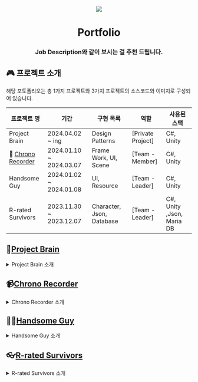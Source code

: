 <p align =center>
 <img src = "https://github.com/Ryutaeha/Portfolio/assets/142005732/d3fa4d14-3ba2-4666-b170-6dc20bcb1674"></img>
</p>

<h1 align = middle>Portfolio</h1>
<h3 align = middle> Job Description와 같이 보시는 걸 추천 드립니다.</h3>

## 🎮 프로젝트 소개

해당 포토폴리오는 총 1가지 프로젝트와 3가지 프로젝트의 소스코드와 이미지로 구성되어 있습니다.

| 프로젝트 명                                                                       | 기간                    | 구현 목록                 | 역할              | 사용된 스택               |
| --------------------------------------------------------------------------------- | ----------------------- | ------------------------- | ----------------- | ------------------------- |
| Project Brain                                                                     | 2024.04.02 ~ ing        | Design Patterns           | [Private Project] | C#, Unity                 |
| 🔌 [Chrono Recorder](https://store.steampowered.com/app/2843090/Chrono_Recorder/) | 2024.01.10 ~ 2024.03.07 | Frame Work, UI, Scene     | [Team - Member]   | C#, Unity                 |
| Handsome Guy                                                                      | 2024.01.02 ~ 2024.01.08 | UI, Resource              | [Team - Leader]   | C#, Unity                 |
| R-rated Survivors                                                                 | 2023.11.30 ~ 2023.12.07 | Character, Json, Database | [Team - Leader]   | C#, Unity ,Json, Maria DB |

## 🔎[Project Brain](https://github.com/Ryutaeha/Portfolio/tree/main/Project_Brain)

<details>
<summary>Project Brain 소개</summary>

### Project Brain

이 프로젝트는 Unity를 활용한 게임 디자인 패턴을 정리하고 학습하는 것을 목표로 합니다. 바인딩 시스템과 어드레서블 시스템은 이미 구현해 보았지만, 디자인 패턴에 대한 이해가 아직 부족하여 이를 다시 정리하면서 깊이 있는 학습을 진행하고자 합니다.

### 달성 목표

- **다양한 유니티 디자인 패턴에 대한 이해 증진**
- **디자인 패턴의 실제 구현 및 응용**

### 프로젝트 내용

- **구체적인 디자인 패턴 정리 및 구현**

  1. 싱글톤 패턴 (Singleton Pattern)
  2. 상태 패턴 (State Pattern)
  3. 이벤트 버스 패턴 (Event Bus Pattern)
  4. 커맨드 패턴 (Command Pattern)
  5. 옵저버 패턴 (Observer Pattern)
  6. 방문자 패턴 (Visitor Pattern)
  7. 전략 패턴 (Strategy Pattern)
  8. 퍼사드 패턴 (Facade Pattern)
  9. 데코레이터 패턴 (Decorator Pattern)
  10. 공간 분할 패턴 (Spatial Partition Pattern)
  11. 어댑터 패턴 (Adapter Pattern)
  12. 서비스 로케이터 패턴 (Service Locator Pattern)
  13. 오브젝트 풀 패턴 (Object Pool Pattern)
  14. 유한 상태 머신 패턴 (Finite State Machine Pattern, FSM)

- **실제 프로젝트에 적용**

  1. 간단한 게임 프로젝트를 통해 각 패턴의 실제 적용 사례 분석
  2. 패턴들에 대한 장단점 정리 및 사용처에 대한 간단한 정리

- **기대 효과**

  1. Unity 디자인 패턴에 대한 깊이 있는 이해
  2. 게임 개발 시 코드의 재사용성, 유지보수성 향상

- **진행 상황**
  1. 싱글톤 패턴 (Singleton Pattern) 구현
  2. 상태 패턴 (State Pattern) 구현
  3. 이벤트 버스 패턴 (Event Bus Pattern) 구현
  4. 유한 상태 머신 패턴 (Finite State Machine Pattern, FSM) 구현
  5. 커맨드 패턴 (Command Pattern) 구현
  6. 오브젝트 풀 패턴 (Object Pool Pattern) 구현
  7. 서비스 로케이터 패턴 (Service Locator Pattern) 구현

</details>

## 📹[Chrono Recorder](https://github.com/Ryutaeha/Portfolio/tree/main/old%20projects/Chrono_Recorder)

<details>
<summary>Chrono Recorder 소개</summary>

### Chrono Recorder

시간과 공간을 조종하여 퍼즐을 풀고 스테이지를 클리어하는 게임 3D 퍼즐 플랫포머 게임입니다.

### 달성 목표

- **스팀 출시**
- **바인더 시스템 개선**
- **싱글톤을 이용한 매니저 시스템 개선**

### 프로젝트 역할 및 구현

- **복잡한 구조체를 가지고 있는 UI오브젝트에서 안정성 있게 사용할 수 있게 개선**
- **Scene의 베이스가 되는 부모클래스를 만들어 재사용성 및 확장성 개선**
- **Scene에서 Resource를 효율적으로 관리 할 수 있게 구현**

- **실제 프로젝트에 적용**

  1. 컴포넌트를 가진 오브젝트의 이름으로 UI를 바인딩하는 시스템의 구현
  2. 다양한 타입의 컴포넌트를 단일 메서드로 처리가 가능하게 구현
  3. Scene과 Scene사이에 리소스를 비동기로 가져올 수 있게 구현

### 출시 진행 상황

- 2024.03.01 스팀 출시
- 2024.06.15 기준 출시 107일 스팀 리뷰 51개 사용자 평가 매우 긍정적 유지

</details>

## 🐱‍👤[Handsome Guy](https://github.com/Ryutaeha/Portfolio/tree/main/old%20projects/Handsome_Guy)

<details>
<summary>Handsome Guy 소개</summary>

### Handsome Guy

팀과 함께 몰려오는 몬스터들을 물리치며 미션 수행 후 탈출하는 레프트 4 데드를 모티브로 한 2D 생존 공포게임입니다.

### 달성 목표

- **UI 바인딩 이해 및 구현**
- **Addressables 이해 및 구현**

### 프로젝트 역할 및 구현

- **코드로서 이벤트 할당이 가능하게 만들어 주는 UI 바인딩 시스템의 구현**
- **자원을 비동기적으로 로드하고 언로드 할 수 있게 해주는 Addressables시스템의 구현**

- **실제 프로젝트에 적용**
  1. 중앙 집중식의 UI관리 클래스 제작
  2. 유연한 이벤트 바인딩 구현
  3. 간편한 리소스 로딩 및 언로딩을 구현하여 게임 실행중 끊김 없이 리소스 로드

</details>

## 👓[R-rated Survivors](https://github.com/Ryutaeha/Portfolio/tree/main/old%20projects/R_rated_Survivors)

<details>
<summary>R-rated Survivors 소개</summary>

### R-rated Survivors

몰려오는 몬스터를 물리쳐서 성장하여 최종보스를 물리치는 뱀파이어 서바이버를 모티브로 한 로그라이크 게임입니다.

### 달성 목표

- **옵저버 패턴을 사용한 캐릭터 움직임 구현**
- **Json을 사용한 캐릭터 능력치 구현**
- **DataBase를 통한 플레이어 랭킹시스템 구현**

### 프로젝트 역할 및 구현

- **옵저버 패턴을 이용하여 클래스들 간의 결합을 최소화**
- **각각의 모듈이 독립적으로 개발 되어 입력방식의 변경이 있더라도 동작로직의 수정을 최소화**
- **MariaBD를 이용하여 네트워크 연결 및 랭킹 시스템 구현**

- **실제 프로젝트에 적용**

  1. 능력치 인터페이스를 이용하여 새로운 캐릭터, 능력치 추가시 유연성과 확장성 확보, 모킹하여 테스트가 용이
  2. 각각의 새로운 캐릭터 동작을 쉽게 추가 할수 있게 구현
  3. Json파일을 이용하여 캐릭터의 능력치를 수정해야할 때 간단하게 수정할 수 있게 적용
  4. 데이터베이스 연결시 쿼리문에 파라미터를 이용하여 안정성 부여

</details>
